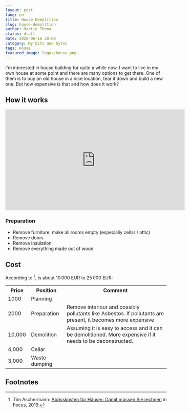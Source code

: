 ```yaml
---
layout: post
lang: en
title: House Demolition
slug: house-demolition
author: Martin Thoma
status: draft
date: 2020-06-16 20:00
category: My bits and bytes
tags: House
featured_image: logos/house.png
---
```

I'm interested in house building for quite a while now. I want to live in my
own house at some point and there are many options to get there. One of them
is to buy an old house in a nice location, tear it down and build a new one.
But how expensive is that and how does it work?

## How it works

<iframe width="560" height="315" src="https://www.youtube-nocookie.com/embed/SzobjDoH_BE" frameborder="0" allow="accelerometer; autoplay; encrypted-media; gyroscope; picture-in-picture" allowfullscreen></iframe>

### Preparation

* Remove furniture, make all rooms empty (especially cellar / attic)
* Remove doors
* Remove insulation
* Remove everything made out of wood

## Cost

According to [^1], is about 10&thinsp;000&nbsp;EUR to 25&thinsp;000&nbsp;EUR:

<table>
    <tr>
        <th>Price</th>
        <th>Position</th>
        <th>Comment</th>
    </tr>
    <tr>
        <td>1000</td>
        <td>Planning</td>
        <td></td>
    </tr>
    <tr>
        <td>2000</td>
        <td>Preparation</td>
        <td>Remove interiour and possibly pollutants like&nbsp;Asbestos. If pollutants are present, it becomes more expensive</td>
    </tr>
    <tr>
        <td>10,000</td>
        <td>Demolition</td>
        <td>Assuming it is easy to access and it can be demolitioned. More expensive if it needs to be deconstructed.</td>
    </tr>
    <tr>
        <td>4,000</td>
        <td>Cellar</td>
        <td></td>
    </tr>
    <tr>
        <td>3,000</td>
        <td>Waste dumping</td>
        <td></td>
    </tr>
</table>

## Footnotes

[^1]: Tim Aschermann: [Abrisskosten für Häuser: Damit müssen Sie rechnen](https://praxistipps.focus.de/abrisskosten-fuer-ein-haus-damit-muessen-sie-rechnen_102232) in Focus, 2019.
